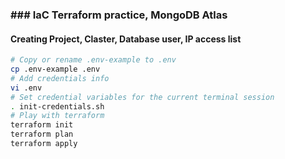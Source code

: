 ### ### IaC Terraform practice, MongoDB Atlas

#### Creating Project, Claster, Database user, IP access list

```bash
# Copy or rename .env-example to .env
cp .env-example .env
# Add credentials info
vi .env
# Set credential variables for the current terminal session
. init-credentials.sh
# Play with terraform
terraform init
terraform plan
terraform apply
```
